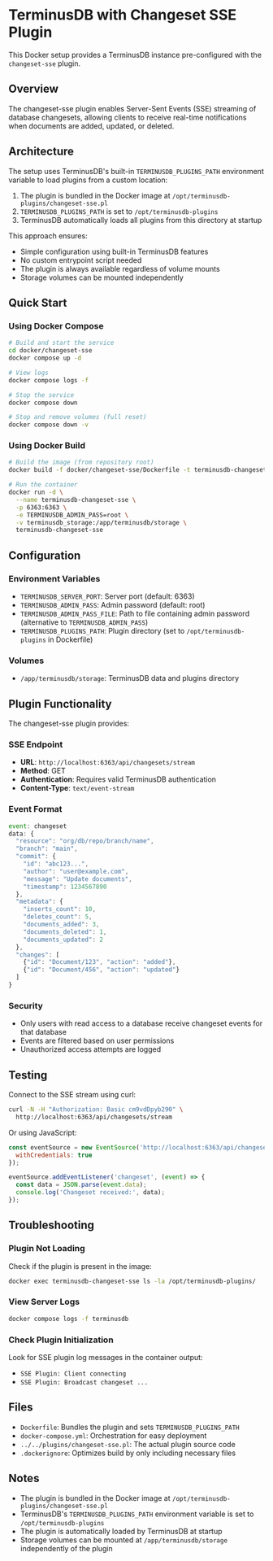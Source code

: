 # TerminusDB with Changeset SSE Plugin

This Docker setup provides a TerminusDB instance pre-configured with the `changeset-sse` plugin.

## Overview

The changeset-sse plugin enables Server-Sent Events (SSE) streaming of database changesets, allowing clients to receive real-time notifications when documents are added, updated, or deleted.

## Architecture

The setup uses TerminusDB's built-in `TERMINUSDB_PLUGINS_PATH` environment variable to load plugins from a custom location:
1. The plugin is bundled in the Docker image at `/opt/terminusdb-plugins/changeset-sse.pl`
2. `TERMINUSDB_PLUGINS_PATH` is set to `/opt/terminusdb-plugins`
3. TerminusDB automatically loads all plugins from this directory at startup

This approach ensures:
- Simple configuration using built-in TerminusDB features
- No custom entrypoint script needed
- The plugin is always available regardless of volume mounts
- Storage volumes can be mounted independently

## Quick Start

### Using Docker Compose

```bash
# Build and start the service
cd docker/changeset-sse
docker compose up -d

# View logs
docker compose logs -f

# Stop the service
docker compose down

# Stop and remove volumes (full reset)
docker compose down -v
```

### Using Docker Build

```bash
# Build the image (from repository root)
docker build -f docker/changeset-sse/Dockerfile -t terminusdb-changeset-sse .

# Run the container
docker run -d \
  --name terminusdb-changeset-sse \
  -p 6363:6363 \
  -e TERMINUSDB_ADMIN_PASS=root \
  -v terminusdb_storage:/app/terminusdb/storage \
  terminusdb-changeset-sse
```

## Configuration

### Environment Variables

- `TERMINUSDB_SERVER_PORT`: Server port (default: 6363)
- `TERMINUSDB_ADMIN_PASS`: Admin password (default: root)
- `TERMINUSDB_ADMIN_PASS_FILE`: Path to file containing admin password (alternative to `TERMINUSDB_ADMIN_PASS`)
- `TERMINUSDB_PLUGINS_PATH`: Plugin directory (set to `/opt/terminusdb-plugins` in Dockerfile)

### Volumes

- `/app/terminusdb/storage`: TerminusDB data and plugins directory

## Plugin Functionality

The changeset-sse plugin provides:

### SSE Endpoint

- **URL**: `http://localhost:6363/api/changesets/stream`
- **Method**: GET
- **Authentication**: Requires valid TerminusDB authentication
- **Content-Type**: `text/event-stream`

### Event Format

```javascript
event: changeset
data: {
  "resource": "org/db/repo/branch/name",
  "branch": "main",
  "commit": {
    "id": "abc123...",
    "author": "user@example.com",
    "message": "Update documents",
    "timestamp": 1234567890
  },
  "metadata": {
    "inserts_count": 10,
    "deletes_count": 5,
    "documents_added": 3,
    "documents_deleted": 1,
    "documents_updated": 2
  },
  "changes": [
    {"id": "Document/123", "action": "added"},
    {"id": "Document/456", "action": "updated"}
  ]
}
```

### Security

- Only users with read access to a database receive changeset events for that database
- Events are filtered based on user permissions
- Unauthorized access attempts are logged

## Testing

Connect to the SSE stream using curl:

```bash
curl -N -H "Authorization: Basic cm9vdDpyb290" \
  http://localhost:6363/api/changesets/stream
```

Or using JavaScript:

```javascript
const eventSource = new EventSource('http://localhost:6363/api/changesets/stream', {
  withCredentials: true
});

eventSource.addEventListener('changeset', (event) => {
  const data = JSON.parse(event.data);
  console.log('Changeset received:', data);
});
```

## Troubleshooting

### Plugin Not Loading

Check if the plugin is present in the image:

```bash
docker exec terminusdb-changeset-sse ls -la /opt/terminusdb-plugins/
```

### View Server Logs

```bash
docker compose logs -f terminusdb
```

### Check Plugin Initialization

Look for SSE plugin log messages in the container output:
- `SSE Plugin: Client connecting`
- `SSE Plugin: Broadcast changeset ...`

## Files

- `Dockerfile`: Bundles the plugin and sets `TERMINUSDB_PLUGINS_PATH`
- `docker-compose.yml`: Orchestration for easy deployment
- `../../plugins/changeset-sse.pl`: The actual plugin source code
- `.dockerignore`: Optimizes build by only including necessary files

## Notes

- The plugin is bundled in the Docker image at `/opt/terminusdb-plugins/changeset-sse.pl`
- TerminusDB's `TERMINUSDB_PLUGINS_PATH` environment variable is set to `/opt/terminusdb-plugins`
- The plugin is automatically loaded by TerminusDB at startup
- Storage volumes can be mounted at `/app/terminusdb/storage` independently of the plugin
